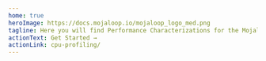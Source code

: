 ```yaml
---
home: true
heroImage: https://docs.mojaloop.io/mojaloop_logo_med.png
tagline: Here you will find Performance Characterizations for the Mojaloop Services
actionText: Get Started →
actionLink: cpu-profiling/
---
```

